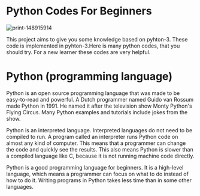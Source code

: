 # Python Codes For Beginners

![print-148915914](https://user-images.githubusercontent.com/72150854/97144315-3b22e380-178a-11eb-8c6b-0b76dd5de5cc.jpg)

This project aims to give you some knowledge based on pyhton-3.
These code is implemented in pyhton-3.Here is many python codes, that you should try.
For a new learner these codes are very helpful.

# Python (programming language)
Python is an open source programming language that was made to be easy-to-read and powerful. A Dutch programmer named Guido van Rossum made Python in 1991. He named it after the television show Monty Python's Flying Circus. Many Python examples and tutorials include jokes from the show.

Python is an interpreted language. Interpreted languages do not need to be compiled to run. A program called an interpreter runs Python code on almost any kind of computer. This means that a programmer can change the code and quickly see the results. This also means Python is slower than a compiled language like C, because it is not running machine code directly.

Python is a good programming language for beginners. It is a high-level language, which means a programmer can focus on what to do instead of how to do it. Writing programs in Python takes less time than in some other languages.

